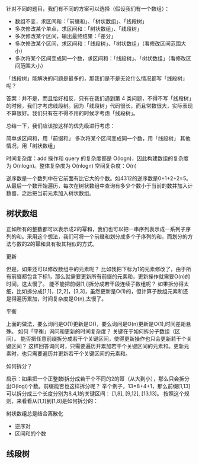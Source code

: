 针对不同的题目，我们有不同的方案可以选择（假设我们有一个数组）：

- 数组不变，求区间和：「前缀和」、「树状数组」、「线段树」
- 多次修改某个单点，求区间和：「树状数组」、「线段树」
- 多次修改某个区间，输出最终结果：「差分」
- 多次修改某个区间，求区间和：「线段树」、「树状数组」（看修改区间范围大小）
- 多次将某个区间变成同一个数，求区间和：「线段树」、「树状数组」（看修改区间范围大小）

「线段树」能解决的问题是最多的，那我们是不是无论什么情况都写「线段树」呢？

答案：并不是，而且恰好相反，只有在我们遇到第 4 类问题，不得不写「线段树」的时候，我们才考虑线段树。因为「线段树」代码很长，而且常数很大，实际表现不算很好。我们只有在不得不用的时候才考虑「线段树」。

总结一下，我们应该按这样的优先级进行考虑：

简单求区间和，用「前缀和」
多次将某个区间变成同一个数，用「线段树」
其他情况，用「树状数组」

时间复杂度：add 操作和 query 的复杂度都是 O(log⁡n)，因此构建数组的复杂度为 O(nlog⁡n)。整体复杂度为 O(nlog⁡n)
空间复杂度：O(n)

逆序数是一个数列中在它前面有比它大的个数。如4312的逆序数是0+1+2+2=5。
从最后一个数开始遍历，每次在树状数组中查询有多少个数小于当前的数并加入计数器，之后把当前元素加入树状数组。

## 树状数组

正如所有的整数都可以表示成2的幂和，我们也可以把一串序列表示成一系列子序列的和。采用这个想法，我们可将一个前缀和划分成多个子序列的和，而划分的方法与数的2的幂和具有极其相似的方式。

更新

但是，如果还可以修改数组中的元素呢？
比如我把下标为1的元素修改了，由于所有前缀都包含下标1，那么就需要更新所有前缀的元素和，更新操作就需要O(n)的时间，这太慢了。
能不能把前缀[1,i]拆分成若干段连续子数组呢？
如果拆分得太细，比如拆分成[1,1]，[2,2]，[3,3]，虽然更新是O(1)的，但计算子数组元素和还是得遍历累加，时间复杂度是O(n),太慢了。

平衡

上面的做法，要么询问是O(1)更新是O()，要么询问是O(n)更新是O(1),时间差距悬殊。
如何「平衡」询问和更新的时间复杂度？
关键在于如何拆分子数组（区间）。
能否把任意前缀拆分成若干个关键区间，使得更新操作也只会更新若干个关键区间？
这样回答询问时，只需要遍历并累加若干个关键区间的元素和。更新元素时，也只需要遍历并更新若干个关键区间的元素和。

如何拆分？

启示：如果把一个正整数i拆分成若干个不同的2的幂（从大到小），那么只会拆分出O(logi)个数。前缀能否也这样拆分呢？
举个例子，13=8+4+1，那么前缀[1,13]可以拆分成三个长度分别为8,4,1的关键区间：
[1,8], [9,12], [13,13]。
按照这个规则，来看看从[1,1]到[1,8]是如何拆分的：

树状数组总是结合离散化

- 逆序对
- 区间和的个数

## 线段树